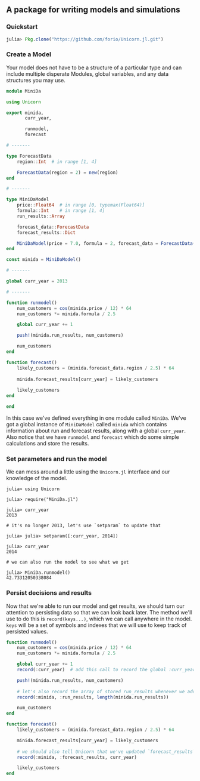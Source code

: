 ## A package for writing models and simulations

### Quickstart

```julia
julia> Pkg.clone("https://github.com/forio/Unicorn.jl.git")
```


### Create a Model

Your model does not have to be a structure of a particular type and can include multiple disperate Modules, global variables, and any data structures you may use.

```julia
module MiniDa

using Unicorn

export minida,
       curr_year,

       runmodel,
       forecast

# -------

type ForecastData
    region::Int  # in range [1, 4]

    ForecastData(region = 2) = new(region)
end

# -------

type MiniDaModel
    price::Float64  # in range [0, typemax(Float64)]
    formula::Int    # in range [1, 4]
    run_results::Array

    forecast_data::ForecastData
    forecast_results::Dict

    MiniDaModel(price = 7.0, formula = 2, forecast_data = ForecastData()) = new(price, formula, Any[], forecast_data, Dict())
end

const minida = MiniDaModel()

# -------

global curr_year = 2013

# -------

function runmodel()
    num_customers = cos(minida.price / 12) * 64
    num_customers *= minida.formula / 2.5

    global curr_year += 1

    push!(minida.run_results, num_customers)

    num_customers
end

function forecast()
    likely_customers = (minida.forecast_data.region / 2.5) * 64
    
    minida.forecast_results[curr_year] = likely_customers    
    
    likely_customers
end

end
```

In this case we've defined everything in one module called `MiniDa`. We've got a global instance of `MiniDaModel` called `minida` which contains information about run and forecast results, along with a global `curr_year`. Also notice that we have `runmodel` and `forecast` which do some simple calculations and store the results.

### Set parameters and run the model

We can mess around a little using the `Unicorn.jl` interface and our knowledge of the model.

```
julia> using Unicorn

julia> require("MiniDa.jl")

julia> curr_year
2013

# it's no longer 2013, let's use `setparam` to update that

julia> julia> setparam([:curr_year, 2014])

julia> curr_year
2014

# we can also run the model to see what we get

julia> MiniDa.runmodel()
42.73312050338084
```

### Persist decisions and results

Now that we're able to run our model and get results, we should turn our attention to persisting data so that we can look back later. The method we'll use to do this is `record(keys...)`, which we can call anywhere in the model. `keys` will be a set of symbols and indexes that we will use to keep track of persisted values.

```julia
function runmodel()
    num_customers = cos(minida.price / 12) * 64
    num_customers *= minida.formula / 2.5

    global curr_year += 1
    record(:curr_year)  # add this call to record the global :curr_year value

    push!(minida.run_results, num_customers)
    
    # let's also record the array of stored run_results whenever we add a new one
    record(:minida, :run_results, length(minida.run_results))

    num_customers
end

function forecast()
    likely_customers = (minida.forecast_data.region / 2.5) * 64

    minida.forecast_results[curr_year] = likely_customers
    
    # we should also tell Unicorn that we've updated `forecast_results` whenever we change it
    record(:minida, :forecast_results, curr_year)

    likely_customers
end
```
